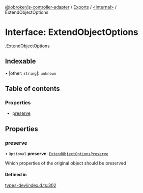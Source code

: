[@iobroker/js-controller-adapter](../README.md) / [Exports](../modules.md) / [<internal\>](../modules/internal_.md) / ExtendObjectOptions

# Interface: ExtendObjectOptions

[<internal>](../modules/internal_.md).ExtendObjectOptions

## Indexable

▪ [other: `string`]: `unknown`

## Table of contents

### Properties

- [preserve](internal_.ExtendObjectOptions.md#preserve)

## Properties

### preserve

• `Optional` **preserve**: [`ExtendObjectOptionsPreserve`](internal_.ExtendObjectOptionsPreserve.md)

Which properties of the original object should be preserved

#### Defined in

[types-dev/index.d.ts:302](https://github.com/ioBroker/ioBroker.js-controller/blob/af5992c0/packages/types-dev/index.d.ts#L302)
